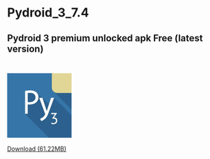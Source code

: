 # Pydroid_3_7.4
## Pydroid 3 premium unlocked apk Free (latest version)

<br>
<img style="margin-top:10px;" width="150px" height="150px" src="https://raw.githubusercontent.com/issamiso/Pydroid_3_7.4/refs/heads/main/Pydroid-3-icon.jpg" alt='Icon' />
<br>

<a href="https://download944.mediafire.com/0pc5hn4kzljg7t3DZSM3H4rJMUv5boz8kaEbwvf5_IJzpJG1G4mz0Ff8dFDgzyrQhycB0lCUDp7SNbNTb_eZGFrYr3gApS_RsncHzxZRyEkWYg9w-71IbgYc2pvqA7MV_azj3AO2jVo6vqSyPuTr6HEXNJSh1Sm6gvFUuV5mjJrN/ravclahectdclap/Pydroid+3_7.4_arm.apk" >Download (61.22MB)</a>
<br>
